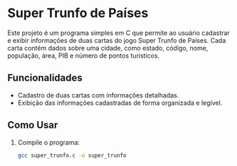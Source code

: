 # Super Trunfo de Países

Este projeto é um programa simples em C que permite ao usuário cadastrar e exibir informações de duas cartas do jogo Super Trunfo de Países. Cada carta contém dados sobre uma cidade, como estado, código, nome, população, área, PIB e número de pontos turísticos.

## Funcionalidades

- Cadastro de duas cartas com informações detalhadas.
- Exibição das informações cadastradas de forma organizada e legível.

## Como Usar

1. Compile o programa:
   ```bash
   gcc super_trunfo.c -o super_trunfo